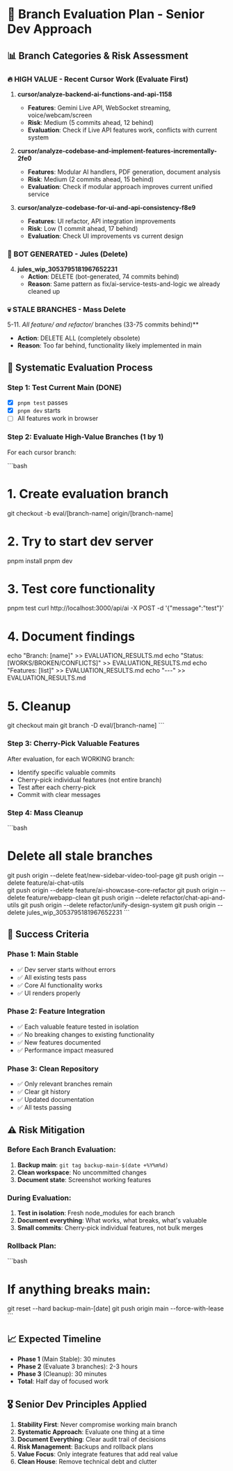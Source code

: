 # 🔬 Branch Evaluation Plan - Senior Dev Approach

## 📊 Branch Categories & Risk Assessment

### 🔥 HIGH VALUE - Recent Cursor Work (Evaluate First)
1. **cursor/analyze-backend-ai-functions-and-api-1158** 
   - **Features**: Gemini Live API, WebSocket streaming, voice/webcam/screen
   - **Risk**: Medium (5 commits ahead, 12 behind)
   - **Evaluation**: Check if Live API features work, conflicts with current system
   
2. **cursor/analyze-codebase-and-implement-features-incrementally-2fe0**
   - **Features**: Modular AI handlers, PDF generation, document analysis
   - **Risk**: Medium (2 commits ahead, 15 behind) 
   - **Evaluation**: Check if modular approach improves current unified service
   
3. **cursor/analyze-codebase-for-ui-and-api-consistency-f8e9**
   - **Features**: UI refactor, API integration improvements
   - **Risk**: Low (1 commit ahead, 17 behind)
   - **Evaluation**: Check UI improvements vs current design

### 🤖 BOT GENERATED - Jules (Delete)
4. **jules_wip_3053795181967652231**
   - **Action**: DELETE (bot-generated, 74 commits behind)
   - **Reason**: Same pattern as fix/ai-service-tests-and-logic we already cleaned up

### 💀 STALE BRANCHES - Mass Delete
5-11. **All feature/* and refactor/* branches (33-75 commits behind)**
   - **Action**: DELETE ALL (completely obsolete)
   - **Reason**: Too far behind, functionality likely implemented in main

## 🔄 Systematic Evaluation Process

### Step 1: Test Current Main (DONE)
- [x] `pnpm test` passes
- [x] `pnpm dev` starts
- [ ] All features work in browser

### Step 2: Evaluate High-Value Branches (1 by 1)
For each cursor branch:

\`\`\`bash
# 1. Create evaluation branch
git checkout -b eval/[branch-name] origin/[branch-name]

# 2. Try to start dev server
pnpm install
pnpm dev

# 3. Test core functionality
pnpm test
curl http://localhost:3000/api/ai -X POST -d '{"message":"test"}'

# 4. Document findings
echo "Branch: [name]" >> EVALUATION_RESULTS.md
echo "Status: [WORKS/BROKEN/CONFLICTS]" >> EVALUATION_RESULTS.md
echo "Features: [list]" >> EVALUATION_RESULTS.md
echo "---" >> EVALUATION_RESULTS.md

# 5. Cleanup
git checkout main
git branch -D eval/[branch-name]
\`\`\`

### Step 3: Cherry-Pick Valuable Features
After evaluation, for each WORKING branch:
- Identify specific valuable commits
- Cherry-pick individual features (not entire branch)
- Test after each cherry-pick
- Commit with clear messages

### Step 4: Mass Cleanup
\`\`\`bash
# Delete all stale branches
git push origin --delete feat/new-sidebar-video-tool-page
git push origin --delete feature/ai-chat-utils  
git push origin --delete feature/ai-showcase-core-refactor
git push origin --delete feature/webapp-clean
git push origin --delete refactor/chat-api-and-utils
git push origin --delete refactor/unify-design-system
git push origin --delete jules_wip_3053795181967652231
\`\`\`

## 🎯 Success Criteria

### Phase 1: Main Stable
- ✅ Dev server starts without errors
- ✅ All existing tests pass
- ✅ Core AI functionality works
- ✅ UI renders properly

### Phase 2: Feature Integration
- ✅ Each valuable feature tested in isolation
- ✅ No breaking changes to existing functionality
- ✅ New features documented
- ✅ Performance impact measured

### Phase 3: Clean Repository
- ✅ Only relevant branches remain
- ✅ Clear git history
- ✅ Updated documentation
- ✅ All tests passing

## ⚠️ Risk Mitigation

### Before Each Branch Evaluation:
1. **Backup main**: `git tag backup-main-$(date +%Y%m%d)`
2. **Clean workspace**: No uncommitted changes
3. **Document state**: Screenshot working features

### During Evaluation:
1. **Test in isolation**: Fresh node_modules for each branch
2. **Document everything**: What works, what breaks, what's valuable
3. **Small commits**: Cherry-pick individual features, not bulk merges

### Rollback Plan:
\`\`\`bash
# If anything breaks main:
git reset --hard backup-main-[date]
git push origin main --force-with-lease
\`\`\`

## 📈 Expected Timeline

- **Phase 1** (Main Stable): 30 minutes
- **Phase 2** (Evaluate 3 branches): 2-3 hours  
- **Phase 3** (Cleanup): 30 minutes
- **Total**: Half day of focused work

## 🎖️ Senior Dev Principles Applied

1. **Stability First**: Never compromise working main branch
2. **Systematic Approach**: Evaluate one thing at a time
3. **Document Everything**: Clear audit trail of decisions
4. **Risk Management**: Backups and rollback plans
5. **Value Focus**: Only integrate features that add real value
6. **Clean House**: Remove technical debt and clutter

